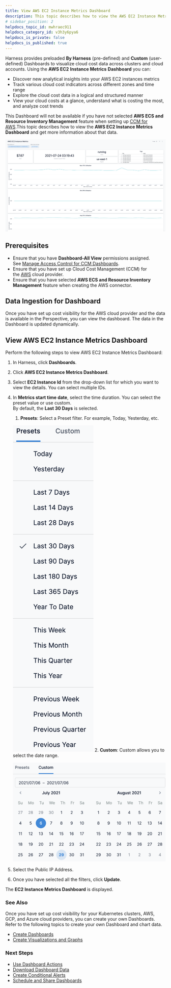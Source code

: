 ```yaml
---
title: View AWS EC2 Instance Metrics Dashboard
description: This topic describes how to view the AWS EC2 Instance Metrics Dashboard and get more information about that data.
# sidebar_position: 2
helpdocs_topic_id: mwhraec911
helpdocs_category_id: v3h3y6pya6
helpdocs_is_private: false
helpdocs_is_published: true
---
```



Harness provides preloaded **By Harness** (pre-defined) and **Custom** (user-defined) Dashboards to visualize cloud cost data across clusters and cloud accounts. Using the **AWS EC2** **Instance Metrics** **Dashboard** you can:

* Discover new analytical insights into your AWS EC2 instances metrics
* Track various cloud cost indicators across different zones and time range
* Explore the cloud cost data in a logical and structured manner
* View your cloud costs at a glance, understand what is costing the most, and analyze cost trends

This Dashboard will not be available if you have not selected **AWS ECS and Resource Inventory Management** feature when setting up [CCM for AWS](../../2-getting-started-ccm/4-set-up-cloud-cost-management/set-up-cost-visibility-for-aws.md).This topic describes how to view the **AWS EC2 Instance Metrics** **Dashboard** and get more information about that data.

![](./static/view-aws-ec-2-instance-metrics-50.png)


## Prerequisites

* Ensure that you have **Dashboard-All View** permissions assigned. See [Manage Access Control for CCM Dashboards](../../2-getting-started-ccm/5-access-control/manage-access-control-for-ccm-dashboards.md).
* Ensure that you have set up Cloud Cost Management (CCM) for the [AWS](../../2-getting-started-ccm/4-set-up-cloud-cost-management/set-up-cost-visibility-for-aws.md) cloud provider.
* Ensure that you have selected **AWS ECS and Resource Inventory Management** feature when creating the AWS connector. 

## Data Ingestion for Dashboard

Once you have set up cost visibility for the AWS cloud provider and the data is available in the Perspective, you can view the dashboard. The data in the Dashboard is updated dynamically.

## View AWS EC2 Instance Metrics Dashboard

Perform the following steps to view AWS EC2 Instance Metrics Dashboard:

1. In Harness, click **Dashboards**.
2. Click **AWS EC2 Instance Metrics Dashboard**.
3. Select **EC2 Instance Id** from the drop-down list for which you want to view the details. You can select multiple IDs.
4. In **Metrics start time date**, select the time duration. You can select the preset value or use custom.  
By default, the **Last 30 Days** is selected.
   1. **Presets**: Select a Preset filter. For example, Today, Yesterday, etc.
   
     ![](./static/view-aws-ec-2-instance-metrics-51.png)
   2. **Custom**: Custom allows you to select the date range.
   
     ![](./static/view-aws-ec-2-instance-metrics-52.png)
5. Select the Public IP Address.
6. Once you have selected all the filters, click **Update**.  
  
The **EC2 Instance Metrics Dashboard** is displayed.

### See Also

Once you have set up cost visibility for your Kubernetes clusters, AWS, GCP, and Azure cloud providers, you can create your own Dashboards. Refer to the following topics to create your own Dashboard and chart data.

* [Create Dashboards](https://developer.harness.io/docs/platform/Dashboards/create-dashboards)
* [Create Visualizations and Graphs](https://developer.harness.io/docs/platform/Dashboards/create-visualizations-and-graphs)

### Next Steps

* [Use Dashboard Actions](https://developer.harness.io/docs/platform/Dashboards/use-dashboard-actions)
* [Download Dashboard Data](https://developer.harness.io/docs/platform/Dashboards/download-dashboard-data)
* [Create Conditional Alerts](https://developer.harness.io/docs/platform/Dashboards/create-conditional-alerts)
* [Schedule and Share Dashboards](https://developer.harness.io/docs/platform/Dashboards/share-dashboards)

